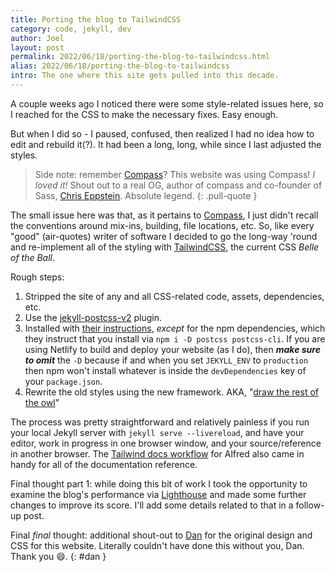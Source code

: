 ```yaml
---
title: Porting the blog to TailwindCSS
category: code, jekyll, dev
author: Joel
layout: post
permalink: 2022/06/18/porting-the-blog-to-tailwindcss.html
alias: 2022/06/18/porting-the-blog-to-tailwindcss
intro: The one where this site gets pulled into this decade.
---
```


A couple weeks ago I noticed there were some style-related issues here, so I
reached for the CSS to make the necessary fixes. Easy enough.

But when I did so - I paused, confused, then realized I had no idea how to edit and
rebuild it(?). It had been a long, long, while since I last adjusted the styles.

> Side note: remember [Compass](http://compass-style.org/)? This website was using Compass! _I loved it!_
> Shout out to a real OG, author of compass and co-founder of Sass, [Chris Eppstein](https://twitter.com/chriseppstein).
> Absolute legend.
{: .pull-quote }

The small issue here was that, as it pertains to [Compass](http://compass-style.org/),
I just didn't recall the conventions around mix-ins, building, file locations,
etc. So, like every "good" (air-quotes) writer of software I decided to go the
long-way 'round and re-implement all of the styling with [TailwindCSS](https://tailwindcss.com/),
the current CSS _Belle of the Ball_.

Rough steps:

1. Stripped the site of any and all CSS-related code, assets, dependencies, etc.
2. Use the [jekyll-postcss-v2](https://github.com/bglw/jekyll-postcss-v2) plugin.
3. Installed with [their instructions](https://github.com/bglw/jekyll-postcss-v2#installation),
   _except_ for the npm dependencies, which they instruct that you install via
   `npm i -D postcss postcss-cli`. If you are using Netlify to build and deploy
   your website (as I do), then ***make sure to omit*** the `-D` because if and
   when you set `JEKYLL_ENV` to `production` then npm won't install whatever
   is inside the `devDependencies` key of your `package.json`.
4. Rewrite the old styles using the new framework. AKA, "[draw the rest of the owl](https://knowyourmeme.com/memes/how-to-draw-an-owl)"

The process was pretty straightforward and relatively painless if you run your
local Jekyll server with `jekyll serve --livereload`, and have your editor,
work in progress in one browser window, and your source/reference in another
browser. The [Tailwind docs workflow](https://www.packal.org/workflow/tailwind-docs-workflow-alfred)
for Alfred also came in handy for all of the documentation reference.

Final thought part 1: while doing this bit of work I took the opportunity to examine the
blog's performance via [Lighthouse](https://developer.chrome.com/docs/lighthouse/overview/)
and made some further changes to improve its score. I'll add some details
related to that in a follow-up post.

Final _final_ thought: additional shout-out to [Dan](https://www.perrera.com/)
for the original design and CSS for this website. Literally couldn't have done
this without you, Dan. Thank you 😄.
{: #dan }
